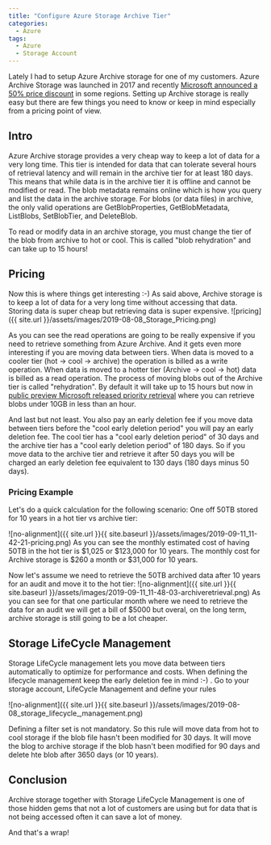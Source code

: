 ```yaml
---
title: "Configure Azure Storage Archive Tier"
categories:
  - Azure
tags:
  - Azure
  - Storage Account
---
```


Lately I had to setup Azure Archive storage for one of my customers. Azure Archive Storage was launched in 2017 and recently [Microsoft announced a 50% price discount](https://azure.microsoft.com/en-au/blog/we-re-making-azure-archive-storage-better-with-new-lower-pricing/) in some regions. Setting up Archive storage is really easy but there are few things you need to know or keep in mind especially from a pricing point of view.

## Intro

Azure Archive storage provides a very cheap way to keep a lot of data for a very long time. This tier is intended for data that can tolerate several hours of retrieval latency and will remain in the archive tier for at least 180 days. This means that while data is in the archive tier it is offline and cannot be modified or read. The blob metadata remains online which is how you query and list the data in the archive storage. For blobs (or data files) in archive, the only valid operations are GetBlobProperties, GetBlobMetadata, ListBlobs, SetBlobTier, and DeleteBlob.

To read or modify data in an archive storage, you must change the tier of the blob from archive to hot or cool. This is called "blob rehydration" and can take up to 15 hours!

## Pricing

Now this is where things get interesting :-)
As said above, Archive storage is to keep a lot of data for a very long time without accessing that data. Storing data is super cheap but retrieving data is super expensive.
![pricing]({{ site.url }}/assets/images/2019-08-08_Storage_Pricing.png)

As you can see the read operations are going to be really expensive if you need to retrieve something from Azure Archive.
And it gets even more interesting if you are moving data between tiers. When data is moved to a cooler tier (hot -> cool -> archive) the operation is billed as a write operation. When data is moved to a hotter tier (Archive -> cool -> hot) data is billed as a read operation. The process of moving blobs out of the Archive tier is called "rehydration". By default it will take up to 15 hours but now in [public preview Microsoft released priority retrieval](https://azure.microsoft.com/en-us/blog/azure-archive-storage-expanded-capabilities-faster-simpler-better/ ) where you can retrieve blobs under 10GB in less than an hour.

And last but not least. You also pay an early deletion fee if you move data between tiers before the "cool early deletion period" you will pay an early deletion fee. The cool tier has a "cool early deletion period" of 30 days and the archive tier has a "cool early deletion period" of 180 days. So if you move data to the archive tier and retrieve it after 50 days you will be charged an early deletion fee equivalent to 130 days (180 days minus 50 days).

### Pricing Example

Let's do a quick calculation for the following scenario:
One off 50TB stored for 10 years in a hot tier vs archive tier:

![no-alignment]({{ site.url }}{{ site.baseurl }}/assets/images/2019-09-11_11-42-21-pricing.png)
As you can see the monthly estimated cost of having 50TB in the hot tier is $1,025 or $123,000 for 10 years. The monthly cost for Archive storage is $260 a month or $31,000 for 10 years.

Now let's assume we need to retrieve the 50TB archived data after 10 years for an audit and move it to the hot tier:
![no-alignment]({{ site.url }}{{ site.baseurl }}/assets/images/2019-09-11_11-48-03-archiveretrieval.png)
As you can see for that one particular month where we need to retrieve the data for an audit we will get a bill of $5000 but overal, on the long term, archive storage is still going to be a lot cheaper.

## Storage LifeCycle Management

Storage LifeCycle management lets you move data between tiers automatically to optimize for performance and costs. When defining the lifecycle management keep the early deletion fee in mind :-) . Go to your storage account, LifeCycle Management and define your rules

![no-alignment]({{ site.url }}{{ site.baseurl }}/assets/images/2019-08-08_storage_lifecycle_,management.png)

Defining a filter set is not mandatory. So this rule will move data from hot to cool storage if the blob file hasn't been modified for 30 days. It will move the blog to archive storage if the blob hasn't been modified for 90 days and delete hte blob after 3650 days (or 10 years).

## Conclusion

Archive storage together with Storage LifeCycle Management is one of those hidden gems that not a lot of customers are using but for data that is not being accessed often it can save a lot of money.

And that's a wrap!
